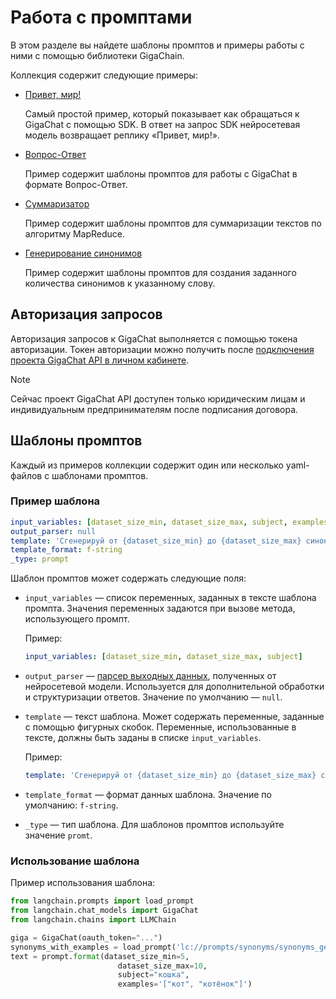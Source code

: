 # Работа с промптами

В этом разделе вы найдете шаблоны промптов и примеры работы с ними с помощью библиотеки GigaChain.

Коллекция содержит следующие примеры:

- [Привет, мир!](hello_world/README.md)

  Самый простой пример, который показывает как обращаться к GigaChat с помощью SDK. В ответ на запрос SDK нейросетевая модель возвращает реплику «Привет, мир!».

- [Вопрос-Ответ](qna/README.md)

  Пример содержит шаблоны промптов для работы с GigaChat в формате Вопрос-Ответ.

- [Суммаризатор](summarize/map_reduce/README.md)

  Пример содержит шаблоны промптов для суммаризации текстов по алгоритму MapReduce.

- [Генерирование синонимов](synonyms/README.md)

  Пример содержит шаблоны промптов для создания заданного количества синонимов к указанному слову.

## Авторизация запросов

Авторизация запросов к GigaChat выполняется с помощью токена авторизации. Токен авторизации можно получить после [подключения проекта GigaChat API в личном кабинете](https://developers.sber.ru/docs/ru/gigachat/api/integration).

> [!NOTE]
> Сейчас проект GigaChat API доступен только юридическим лицам и индивидуальным предпринимателям после подписания договора.

## Шаблоны промптов

Каждый из примеров коллекции содержит один или несколько yaml-файлов с шаблонами промптов.

### Пример шаблона

```yaml
input_variables: [dataset_size_min, dataset_size_max, subject, examples]
output_parser: null
template: 'Сгенерируй от {dataset_size_min} до {dataset_size_max} синонимов для слова "{subject}". Примеры фраз: {examples}. Результат верни в формате JSON-списка без каких либо пояснений, например, ["синоним1", "синоним2", "синоним3", "синоним4"]. Не повторяй фразы из примера и не дублируй фразы.'
template_format: f-string
_type: prompt
```

Шаблон промптов может содержать следующие поля:

- `input_variables` — список переменных, заданных в тексте шаблона промпта. Значения переменных задаются при вызове метода, использующего промпт.

  Пример:

  ```yaml
  input_variables: [dataset_size_min, dataset_size_max, subject]
  ```

- `output_parser` — [парсер выходных данных](../../docs/docs_skeleton/docs/modules/model_io/output_parsers/index.mdx), полученных от нейросетевой модели. Используется для дополнительной обработки и структуризации ответов. Значение по умолчанию — `null`.

- `template` — текст шаблона. Может содержать переменные, заданные с помощью фигурных скобок. Переменные, использованные в тексте, должны быть заданы в списке `input_variables`.
  
  Пример:

  ```yaml
  template: 'Сгенерируй от {dataset_size_min} до {dataset_size_max} синонимов для слова "{subject}".'
  ```

- `template_format` — формат данных шаблона. Значение по умолчанию: `f-string`.
- `_type` — тип шаблона. Для шаблонов промптов используйте значение `promt`.

### Использование шаблона

Пример использования шаблона:

```python
from langchain.prompts import load_prompt
from langchain.chat_models import GigaChat
from langchain.chains import LLMChain

giga = GigaChat(oauth_token="...")
synonyms_with_examples = load_prompt('lc://prompts/synonyms/synonyms_generation_with_examples.yaml')
text = prompt.format(dataset_size_min=5,
                        dataset_size_max=10,
                        subject="кошка",
                        examples='["кот", "котёнок"]')
```